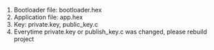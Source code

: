1. Bootloader file: bootloader.hex
2. Application file: app.hex
3. Key: private.key, public_key.c
4. Everytime private.key or publish_key.c was changed, please rebuild project